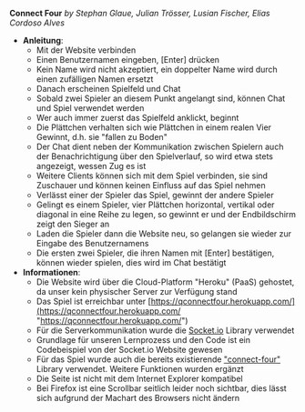 **Connect Four**
*by Stephan Glaue, Julian Trösser, Lusian Fischer, Elias Cordoso Alves*

 - **Anleitung**:
	 - Mit der Website verbinden
	 - Einen Benutzernamen eingeben, [Enter] drücken
	 - Kein Name wird nicht akzeptiert, ein doppelter Name wird durch einen zufälligen Namen ersetzt
	 - Danach erscheinen Spielfeld und Chat
	 - Sobald zwei Spieler an diesem Punkt angelangt sind, können Chat und Spiel verwendet werden
	 - Wer auch immer zuerst das Spielfeld anklickt, beginnt
	 - Die Plättchen verhalten sich wie Plättchen in einem realen Vier Gewinnt, d.h. sie "fallen zu Boden"
	 - Der Chat dient neben der Kommunikation zwischen Spielern auch der Benachrichtigung über den Spielverlauf, so wird etwa stets angezeigt, wessen Zug es ist
	 - Weitere Clients können sich mit dem Spiel verbinden, sie sind Zuschauer und können keinen Einfluss auf das Spiel nehmen
	 - Verlässt einer der Spieler das Spiel, gewinnt der andere Spieler
	 - Gelingt es einem Spieler, vier Plättchen horizontal, vertikal oder diagonal in eine Reihe zu legen, so gewinnt er und der Endbildschirm zeigt den Sieger an
	 - Laden die Spieler dann die Website neu, so gelangen sie wieder zur Eingabe des Benutzernamens
	 - Die ersten zwei Spieler, die ihren Namen mit [Enter] bestätigen, können wieder spielen, dies wird im Chat bestätigt
 - **Informationen**:
	 - Die Website wird über die Cloud-Platform "Heroku" (PaaS) gehostet, da unser kein physischer Server zur Verfügung stand
	 - Das Spiel ist erreichbar unter [https://qconnectfour.herokuapp.com/](https://qconnectfour.herokuapp.com/ "https://qconnectfour.herokuapp.com/")
	 - Für die Serverkommunikation wurde die [Socket.io](https://socket.io) Library verwendet
	 - Grundlage für unseren Lernprozess und den Code ist ein Codebeispiel von der Socket.io Website gewesen
	 - Für das Spiel wurde auch die bereits existierende [ "connect-four"](https://github.com/bryanbraun/connect-four) Library verwendet. Weitere Funktionen wurden ergänzt
	 - Die Seite ist nicht mit dem Internet Explorer kompatibel
	 - Bei Firefox ist eine Scrollbar seitlich leider noch sichtbar, dies lässt sich aufgrund der Machart des Browsers nicht ändern
